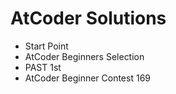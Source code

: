 # AtCoder Solutions
* Start Point
* AtCoder Beginners Selection
* PAST 1st
* AtCoder Beginner Contest 169
